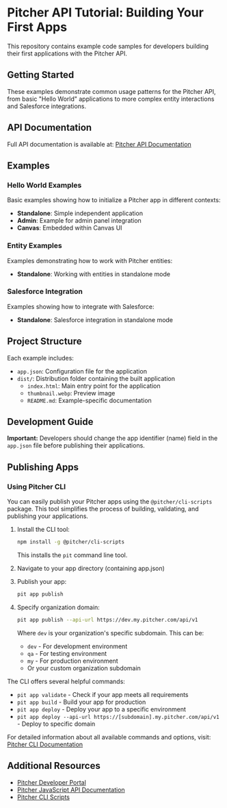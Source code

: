 # Pitcher API Tutorial: Building Your First Apps

This repository contains example code samples for developers building their first applications with the Pitcher API.

## Getting Started

These examples demonstrate common usage patterns for the Pitcher API, from basic "Hello World" applications to more complex entity interactions and Salesforce integrations.

## API Documentation

Full API documentation is available at: [Pitcher API Documentation](https://pitcherag.github.io/canvas-ui/functions/_internal_.createHighLevelApi.html#createHighLevelApi.__type.shareCanvas.shareCanvas-1)

## Examples

### Hello World Examples

Basic examples showing how to initialize a Pitcher app in different contexts:

- **Standalone**: Simple independent application
- **Admin**: Example for admin panel integration
- **Canvas**: Embedded within Canvas UI

### Entity Examples

Examples demonstrating how to work with Pitcher entities:

- **Standalone**: Working with entities in standalone mode

### Salesforce Integration

Examples showing how to integrate with Salesforce:

- **Standalone**: Salesforce integration in standalone mode

## Project Structure

Each example includes:

- `app.json`: Configuration file for the application
- `dist/`: Distribution folder containing the built application
  - `index.html`: Main entry point for the application
  - `thumbnail.webp`: Preview image
  - `README.md`: Example-specific documentation

## Development Guide

**Important:** Developers should change the app identifier (name) field in the `app.json` file before publishing their applications.

## Publishing Apps

### Using Pitcher CLI

You can easily publish your Pitcher apps using the `@pitcher/cli-scripts` package. This tool simplifies the process of building, validating, and publishing your applications.

1. Install the CLI tool:

   ```bash
   npm install -g @pitcher/cli-scripts
   ```

   This installs the `pit` command line tool.

2. Navigate to your app directory (containing app.json)

3. Publish your app:

   ```bash
   pit app publish
   ```

4. Specify organization domain:
   ```bash
   pit app publish --api-url https://dev.my.pitcher.com/api/v1
   ```
   Where `dev` is your organization's specific subdomain. This can be:
   - `dev` - For development environment
   - `qa` - For testing environment
   - `my` - For production environment
   - Or your custom organization subdomain

The CLI offers several helpful commands:

- `pit app validate` - Check if your app meets all requirements
- `pit app build` - Build your app for production
- `pit app deploy` - Deploy your app to a specific environment
- `pit app deploy --api-url https://[subdomain].my.pitcher.com/api/v1` - Deploy to specific domain

For detailed information about all available commands and options, visit:
[Pitcher CLI Documentation](https://www.npmjs.com/package/@pitcher/cli-scripts)

## Additional Resources

- [Pitcher Developer Portal](https://developer.pitcher.com)
- [Pitcher JavaScript API Documentation](https://www.npmjs.com/package/@pitcher/js-api)
- [Pitcher CLI Scripts](https://www.npmjs.com/package/@pitcher/cli-scripts)

